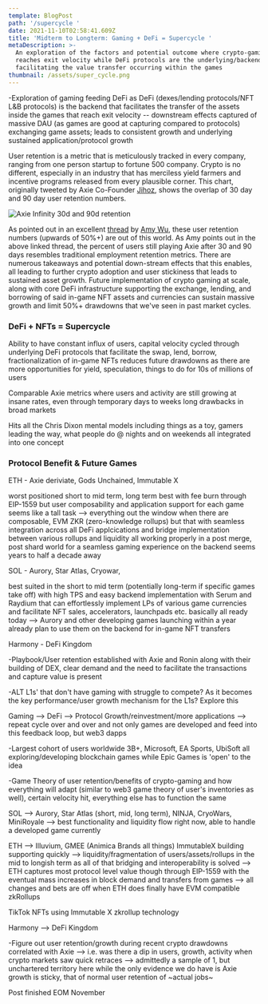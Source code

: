 ```yaml
---
template: BlogPost
path: '/supercycle '
date: 2021-11-10T02:58:41.609Z
title: 'Midterm to Longterm: Gaming + DeFi = Supercycle '
metaDescription: >-
  An exploration of the factors and potential outcome where crypto-gaming
  reaches exit velocity while DeFi protocols are the underlying/backend
  facilitating the value transfer occurring within the games
thumbnail: /assets/super_cycle.png
---
```

\-Exploration of gaming feeding DeFi as DeFi (dexes/lending protocols/NFT L&B protocols) is the backend that facilitates the transfer of the assets inside the games that reach exit velocity -- downstream effects captured of massive DAU (as games are good at capturing compared to protocols) exchanging game assets; leads to consistent growth and underlying sustained application/protocol growth 

User retention is a metric that is meticulously tracked in every company, ranging from one person startup to fortune 500 company.  Crypto is no different, especially in an industry that has merciless yield farmers and incentive programs released from every plausible corner.  This chart, originally tweeted by Axie Co-Founder [Jihoz](https://twitter.com/Jihoz_Axie), shows the overlap of 30 day and 90 day user retention numbers.  

![Axie Infinity 30d and 90d retention ](/assets/axie_retention.jpeg "Axie Retention Numbers ")

As pointed out in an excellent [thread](https://twitter.com/amytongwu/status/1441968454920118274/photo/1) by [Amy Wu](https://twitter.com/amytongwu), these user retention numbers (upwards of 50%+) are out of this world.  As Amy points out in the above linked thread, the percent of users still playing Axie after 30 and 90 days resembles traditional employment retention metrics.  There are numerous takeaways and potential down-stream effects that this enables, all leading to further crypto adoption and user stickiness that leads to sustained asset growth.  Future implementation of crypto gaming at scale, along with core DeFi infrastructure supporting the exchange, lending, and borrowing of said in-game NFT assets and currencies can sustain massive growth and limit 50%+ drawdowns that we've seen in past market cycles.  

### DeFi + NFTs = Supercycle

Ability to have constant influx of users, capital velocity cycled through underlying DeFi protocols that facilitate the swap, lend, borrow, fractionalization of in-game NFTs reduces future drawdowns as there are more opportunities for yield,  speculation, things to do for 10s of millions of users

Comparable Axie metrics where users and activity are still growing at insane rates, even through temporary days to weeks long drawbacks in broad markets 

Hits all the Chris Dixon mental models including things as a toy, gamers leading the way, what people do @ nights and on weekends all integrated into one concept 

### Protocol Benefit & Future Games

ETH - Axie deriviate, Gods Unchained, Immutable X 

worst positioned short to mid term, long term best with fee burn through EIP-1559 but user composability and application support for each game seems like a tall task --> everything out the window when there are composable, EVM ZKR (zero-knowledge rollups) but that with seamless integration across all DeFi applcications and bridge implementation between various rollups and liquidity all working properly in a post merge, post shard world for a seamless gaming experience on the backend seems years to half a decade away 

SOL - Aurory, Star Atlas, Cryowar, 

best suited in the short to mid term (potentially long-term if specific games take off) with high TPS and easy backend implementation with Serum and Raydium that can effortlessly implement LPs of various game currencies and facilitate NFT sales, accelerators, launchpads etc. basically all ready today --> Aurory and other developing games launching within a year already plan to use them on the backend for in-game NFT transfers 

Harmony - DeFi Kingdom 

\-Playbook/User retention established with Axie and Ronin along with their building of DEX, clear demand and the need to facilitate the transactions and capture value is present 

\-ALT L1s' that don't have gaming with struggle to compete? As it becomes the key performance/user growth mechanism for the L1s?  Explore this

Gaming --> DeFi --> Protocol Growth/reinvestment/more applications --> repeat cycle over and over and not only games are developed and feed into this feedback loop, but web3 dapps 

\-Largest cohort of users worldwide 3B+, Microsoft, EA Sports, UbiSoft all exploring/developing blockchain games while Epic Games is 'open' to the idea 

\-Game Theory of user retention/benefits of crypto-gaming and how everything will adapt (similar to web3 game theory of user's inventories as well), certain velocity hit, everything else has to function the same

SOL --> Aurory, Star Atlas (short, mid, long term), NINJA, CryoWars, MiniRoyale --> best functionality and liquidity flow right now, able to handle a developed game currently

ETH --> Illuvium, GMEE (Animica Brands all things) ImmutableX building supporting quickly --> liquidity/fragmentation of users/assets/rollups in the mid to longish term as all of that bridging and interoperability is solved --> ETH captures most protocol level value though through EIP-1559 with the eventual mass increases in block demand and transfers from games --> all changes and bets are off when ETH does finally have EVM compatible zkRollups

TikTok NFTs using Immutable X zkrollup technology 

Harmony --> DeFi Kingdom 

\-Figure out user retention/growth during recent crypto drawdowns correlated with Axie --> i.e. was there a dip in users, growth, activity when crypto markets saw quick retraces --> admittedly a sample of 1, but unchartered territory here while the only evidence we do have is Axie growth is sticky, that of normal user retention of \~actual jobs\~ 

Post finished EOM November
